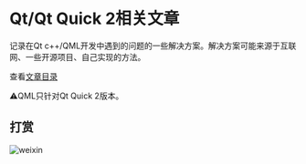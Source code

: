 # Qt/Qt Quick 2相关文章
记录在Qt c++/QML开发中遇到的问题的一些解决方案。解决方案可能来源于互联网、一些开源项目、自己实现的方法。

查看[文章目录](./src)

:warning:QML只针对Qt Quick 2版本。

## 打赏
![weixin](./resources/wechat_collect_qrcode.png.png)